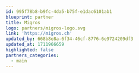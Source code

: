 ```yaml
---
id: 995f78b8-b9fc-4da5-b75f-e1dac6101ab1
blueprint: partner
title: Migros
logo: partners/migros-logo.svg
link: 'https://migros.ch'
updated_by: 668b8e8a-6f34-46cf-8776-6e9724209df3
updated_at: 1711966659
highlighted: false
partners_categories:
  - main
---
```

